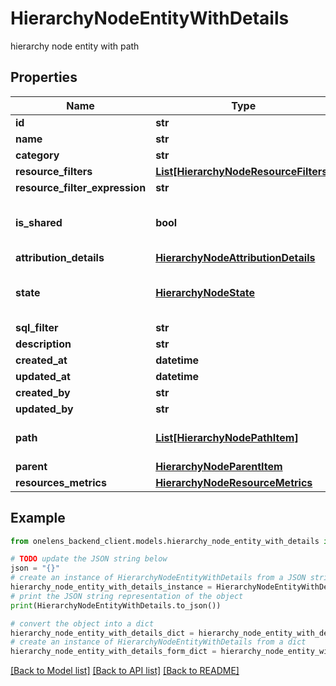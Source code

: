 # HierarchyNodeEntityWithDetails

hierarchy node entity with path

## Properties

Name | Type | Description | Notes
------------ | ------------- | ------------- | -------------
**id** | **str** |  | [optional] 
**name** | **str** |  | 
**category** | **str** |  | 
**resource_filters** | [**List[HierarchyNodeResourceFilters]**](HierarchyNodeResourceFilters.md) |  | [optional] 
**resource_filter_expression** | **str** |  | [optional] 
**is_shared** | **bool** | is this node a shared node or not. | [optional] [default to False]
**attribution_details** | [**HierarchyNodeAttributionDetails**](HierarchyNodeAttributionDetails.md) |  | [optional] 
**state** | [**HierarchyNodeState**](HierarchyNodeState.md) | The state of the hierarchy node. | 
**sql_filter** | **str** |  | [optional] 
**description** | **str** |  | [optional] 
**created_at** | **datetime** |  | [optional] 
**updated_at** | **datetime** |  | [optional] 
**created_by** | **str** |  | [optional] 
**updated_by** | **str** |  | [optional] 
**path** | [**List[HierarchyNodePathItem]**](HierarchyNodePathItem.md) | The path of the node from root. | 
**parent** | [**HierarchyNodeParentItem**](HierarchyNodeParentItem.md) |  | [optional] 
**resources_metrics** | [**HierarchyNodeResourceMetrics**](HierarchyNodeResourceMetrics.md) |  | [optional] 

## Example

```python
from onelens_backend_client.models.hierarchy_node_entity_with_details import HierarchyNodeEntityWithDetails

# TODO update the JSON string below
json = "{}"
# create an instance of HierarchyNodeEntityWithDetails from a JSON string
hierarchy_node_entity_with_details_instance = HierarchyNodeEntityWithDetails.from_json(json)
# print the JSON string representation of the object
print(HierarchyNodeEntityWithDetails.to_json())

# convert the object into a dict
hierarchy_node_entity_with_details_dict = hierarchy_node_entity_with_details_instance.to_dict()
# create an instance of HierarchyNodeEntityWithDetails from a dict
hierarchy_node_entity_with_details_form_dict = hierarchy_node_entity_with_details.from_dict(hierarchy_node_entity_with_details_dict)
```
[[Back to Model list]](../README.md#documentation-for-models) [[Back to API list]](../README.md#documentation-for-api-endpoints) [[Back to README]](../README.md)


